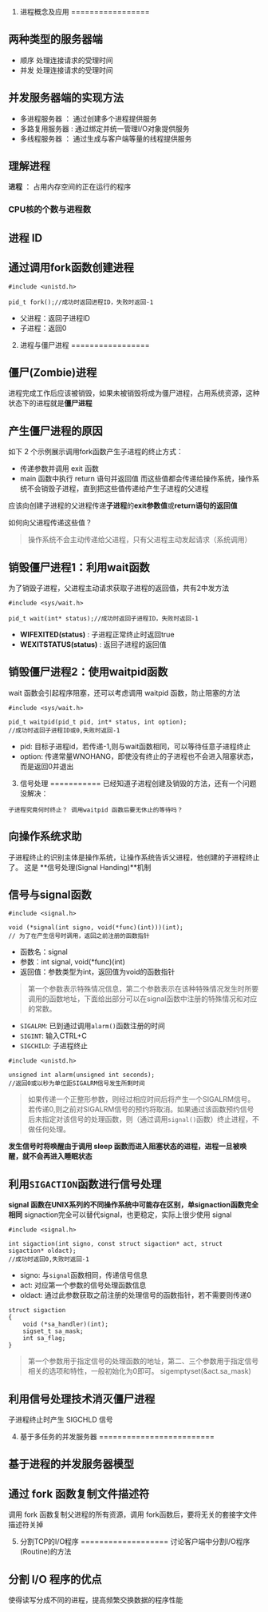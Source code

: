 1. 进程概念及应用
=================
	
## 两种类型的服务器端
- 顺序 处理连接请求的受理时间
- 并发 处理连接请求的受理时间

## 并发服务器端的实现方法
- 多进程服务器 ： 通过创建多个进程提供服务
- 多路复用服务器 : 通过绑定并统一管理I/O对象提供服务
- 多线程服务器 ： 通过生成与客户端等量的线程提供服务

## 理解进程

**进程** ： 占用内存空间的正在运行的程序

### CPU核的个数与进程数

## 进程 ID

## 通过调用fork函数创建进程
```
#include <unistd.h>

pid_t fork();//成功时返回进程ID，失败时返回-1
```
- 父进程：返回子进程ID <br>
- 子进程：返回0

2. 进程与僵尸进程
=================

## 僵尸(Zombie)进程
进程完成工作后应该被销毁，如果未被销毁将成为僵尸进程，占用系统资源，这种状态下的进程就是**僵尸进程**

## 产生僵尸进程的原因
如下 2 个示例展示调用fork函数产生子进程的终止方式：
- 传递参数并调用 exit 函数
- main 函数中执行 return 语句并返回值
而这些值都会传递给操作系统，操作系统不会销毁子进程，直到把这些值传递给产生子进程的父进程

应该向创建子进程的父进程传递**子进程**的**exit参数值**或**return语句的返回值**

如何向父进程传递这些值？
> 操作系统不会主动传递给父进程，只有父进程主动发起请求（系统调用）

## **销毁僵尸进程1**：利用wait函数
为了销毁子进程，父进程主动请求获取子进程的返回值，共有2中发方法
```
#include <sys/wait.h>

pid_t wait(int* status);//成功时返回子进程ID，失败时返回-1
```
- **WIFEXITED(status)** : 子进程正常终止时返回true
- **WEXITSTATUS(status)** : 返回子进程的返回值

## **销毁僵尸进程2**：使用waitpid函数
wait 函数会引起程序阻塞，还可以考虑调用 waitpid 函数，防止阻塞的方法
```
#include <sys/wait.h>

pid_t waitpid(pid_t pid, int* status, int option);
//成功时返回子进程ID或0,失败时返回-1
```
- pid: 目标子进程id，若传递-1,则与wait函数相同，可以等待任意子进程终止
- option: 传递常量WNOHANG，即使没有终止的子进程也不会进入阻塞状态，而是返回0并退出

3. 信号处理
===========
已经知道子进程创建及销毁的方法，还有一个问题没解决：
```
子进程究竟何时终止？ 调用waitpid 函数后要无休止的等待吗？
```
## 向操作系统求助
子进程终止的识别主体是操作系统，让操作系统告诉父进程，他创建的子进程终止了。
这是 **信号处理(Signal Handing)**机制

## 信号与signal函数
```
#include <signal.h>

void (*signal(int signo, void(*func)(int)))(int);
// 为了在产生信号时调用，返回之前注册的函数指针
```
- 函数名：signal 
- 参数：int signal, void(*func)(int) 
- 返回值：参数类型为int，返回值为void的函数指针

> 第一个参数表示特殊情况信息，第二个参数表示在该种特殊情况发生时所要调用的函数地址，下面给出部分可以在signal函数中注册的特殊情况和对应的常数。<br>

- `SIGALRM`:  已到通过调用`alarm()`函数注册的时间 
- `SIGINT`:   输入CTRL+C 
- `SIGCHILD`: 子进程终止 

```
#include <unistd.h>

unsigned int alarm(unsigned int seconds);
//返回0或以秒为单位距SIGALRM信号发生所剩时间
```
> 如果传递一个正整形参数，则经过相应时间后将产生一个SIGALRM信号。若传递0,则之前对SIGALRM信号的预约将取消。如果通过该函数预约信号后未指定对该信号的处理函数，则（通过调用`signal()`函数）终止进程，不做任何处理。 <br>

**发生信号时将唤醒由于调用 sleep 函数而进入阻塞状态的进程，进程一旦被唤醒，就不会再进入睡眠状态**

## 利用`SIGACTION`函数进行信号处理

**signal 函数在UNIX系列的不同操作系统中可能存在区别，单signaction函数完全相同**
signaction完全可以替代signal，也更稳定，实际上很少使用 signal

```
#include <signal.h>

int sigaction(int signo, const struct sigaction* act, struct sigaction* oldact);
//成功时返回0,失败时返回-1
```

- signo:  与`signal`函数相同，传递信号信息
- act:    对应第一个参数的信号处理函数信息
- oldact: 通过此参数获取之前注册的处理信号的函数指针，若不需要则传递0

```
struct sigaction
{
    void (*sa_handler)(int);
    sigset_t sa_mask;
    int sa_flag;
}
```
> 第一个参数用于指定信号的处理函数的地址，第二、三个参数用于指定信号相关的选项和特性，一般初始化为0即可。
> sigemptyset(&act.sa_mask)
## 利用信号处理技术消灭僵尸进程

子进程终止时产生 SIGCHLD 信号

4. 基于多任务的并发服务器
=========================
## 基于进程的并发服务器模型

## 通过 fork 函数复制文件描述符
调用 fork 函数复制父进程的所有资源，调用 fork函数后，要将无关的套接字文件描述符关掉

5. 分割TCP的I/O程序
===================
讨论客户端中分割I/O程序(Routine)的方法

## 分割 I/O 程序的优点
使得读写分成不同的进程，提高频繁交换数据的程序性能


